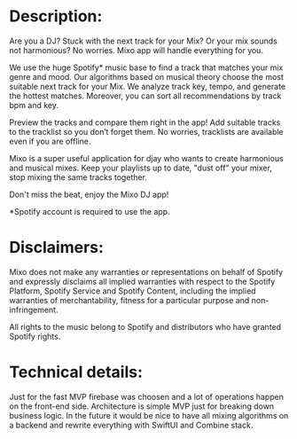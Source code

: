 # Description: #

Are you a DJ? Stuck with the next track for your Mix? Or your mix sounds not harmonious? No worries.
Mixo app will handle everything for you.

We use the huge Spotify* music base to find a track that matches your mix genre and mood. Our algorithms based on musical theory choose the most suitable next track for your Mix. 
We analyze track key, tempo, and generate the hottest matches. Moreover, you can sort all recommendations by track bpm and key.

Preview the tracks and compare them right in the app! Add suitable tracks to the tracklist so you don’t forget them. No worries, tracklists are available even if you are offline.

Mixo is a super useful application for djay who wants to create harmonious and musical mixes. Keep your playlists up to date, "dust off" your mixer, stop mixing the same tracks together.

Don't miss the beat, enjoy the Mixo DJ app!

*Spotify account is required to use the app.

# Disclaimers: #

Mixo does not make any warranties or representations on behalf of Spotify and expressly disclaims all implied warranties with respect to the Spotify Platform, Spotify Service and Spotify Content, including the implied warranties of merchantability, fitness for a particular purpose and non-infringement.

All rights to the music belong to Spotify and distributors who have granted Spotify rights.

# Technical details: #

Just for the fast MVP firebase was choosen and a lot of operations happen on the front-end side. 
Architecture is simple MVP just for breaking down business logic.
In the future it would be nice to have all mixing algorithms on a backend and rewrite everything with SwiftUI and Combine stack.
